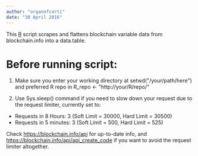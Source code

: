 ```yaml
---
author: "organofcorti"
date: "30 April 2016"
---
```


This [R](http://r-project.org) script scrapes and flattens blockchain variable data from blockchain.info into a data.table. 

# Before running script:
1. Make sure you enter your working directory at 
setwd("/your/path/here")
and preferred R repo in
R_repo <- "http://your/R/repo/"

2. Use Sys.sleep() command if you need to slow down your request due to the request limiter, currently set to:
* Requests in 8 Hours: 3 (Soft Limit = 30000, Hard Limit = 30500) 
* Requests in 5 minutes: 3 (Soft Limit = 500, Hard Limit = 525) 

Check https://blockchain.info/api for up-to-date info, and https://blockchain.info/api/api_create_code if you want to avoid the request limiter altogether.


